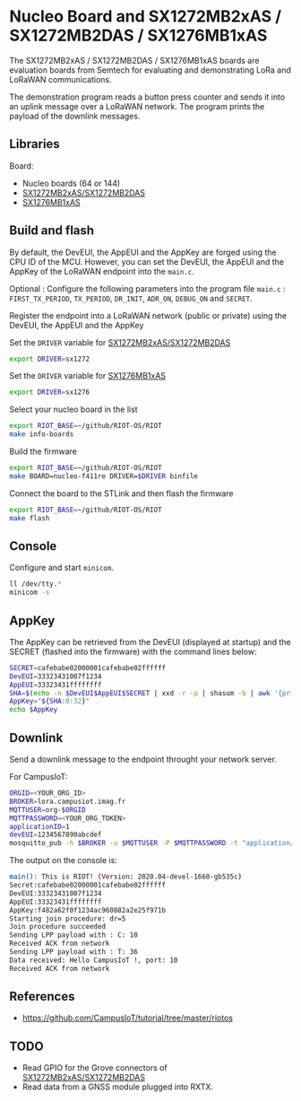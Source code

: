 # Nucleo Board and SX1272MB2xAS / SX1272MB2DAS / SX1276MB1xAS

The SX1272MB2xAS / SX1272MB2DAS / SX1276MB1xAS boards are evaluation boards from Semtech for evaluating and demonstrating LoRa and LoRaWAN communications.

The demonstration program reads a button press counter and sends it into an uplink message over a LoRaWAN network. The program prints the payload of the downlink messages. 

## Libraries

Board:
* Nucleo boards (64 or 144)
* [SX1272MB2xAS/SX1272MB2DAS](https://os.mbed.com/components/SX1272MB2xAS/)
* [SX1276MB1xAS](https://os.mbed.com/components/SX1276MB1xAS/)

## Build and flash

By default, the DevEUI, the AppEUI and the AppKey are forged using the CPU ID of the MCU. However, you can set the DevEUI, the AppEUI and the AppKey of the LoRaWAN endpoint into the `main.c`.

Optional : Configure the following parameters into the program file `main.c` : `FIRST_TX_PERIOD`, `TX_PERIOD`, `DR_INIT`, `ADR_ON`, `DEBUG_ON` and `SECRET`.

Register the endpoint into a LoRaWAN network (public or private) using the DevEUI, the AppEUI and the AppKey

Set the `DRIVER` variable for [SX1272MB2xAS/SX1272MB2DAS](https://os.mbed.com/components/SX1272MB2xAS/)
```bash
export DRIVER=sx1272
```

Set the `DRIVER` variable for [SX1276MB1xAS](https://os.mbed.com/components/SX1276MB1xAS/)
```bash
export DRIVER=sx1276
```

Select your nucleo board in the list
```bash
export RIOT_BASE=~/github/RIOT-OS/RIOT
make info-boards
```

Build the firmware
```bash
export RIOT_BASE=~/github/RIOT-OS/RIOT
make BOARD=nucleo-f411re DRIVER=$DRIVER binfile
```

Connect the board to the STLink and then flash the firmware
```bash
export RIOT_BASE=~/github/RIOT-OS/RIOT
make flash
```

## Console
Configure and start `minicom`.

```bash
ll /dev/tty.*
minicom -s
```

## AppKey

The AppKey can be retrieved from the DevEUI (displayed at startup) and the SECRET (flashed into the firmware) with the command lines below:

```bash
SECRET=cafebabe02000001cafebabe02ffffff                                         
DevEUI=33323431007f1234                                                         
AppEUI=33323431ffffffff                                                        
SHA=$(echo -n $DevEUI$AppEUI$SECRET | xxd -r -p | shasum -b | awk '{print $1}')
AppKey="${SHA:0:32}"
echo $AppKey
```

## Downlink

Send a downlink message to the endpoint throught your network server.

For CampusIoT:
```bash
ORGID=<YOUR_ORG_ID>
BROKER=lora.campusiot.imag.fr
MQTTUSER=org-$ORGID
MQTTPASSWORD=<YOUR_ORG_TOKEN>
applicationID=1
devEUI=1234567890abcdef
mosquitto_pub -h $BROKER -u $MQTTUSER -P $MQTTPASSWORD -t "application/$applicationID/device/$devEUI/tx" -m '{"reference": "abcd1234","confirmed": true, "fPort": 10,"data":"SGVsbG8gQ2FtcHVzSW9UICE="}'
```

The output on the console is:
```bash
main(): This is RIOT! (Version: 2020.04-devel-1660-gb535c)
Secret:cafebabe02000001cafebabe02ffffff                                         
DevEUI:33323431007f1234                                                         
AppEUI:33323431ffffffff                                                         
AppKey:f482a62f0f1234ac960882a2e25f971b                                         
Starting join procedure: dr=5                                                   
Join procedure succeeded                                                        
Sending LPP payload with : C: 10                                             
Received ACK from network                                                       
Sending LPP payload with : T: 36                                             
Data received: Hello CampusIoT !, port: 10                                      
Received ACK from network                                                       
```

## References
* https://github.com/CampusIoT/tutorial/tree/master/riotos


## TODO
* Read GPIO for the Grove connectors of [SX1272MB2xAS/SX1272MB2DAS](https://os.mbed.com/components/SX1272MB2xAS/)
* Read data from a GNSS module plugged into RXTX.
